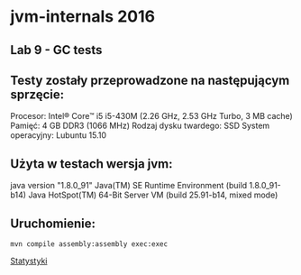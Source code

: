 # jvm-internals 2016

## Lab 9 - GC tests

## Testy zostały przeprowadzone na następującym sprzęcie:

Procesor: Intel® Core™ i5 i5-430M (2.26 GHz, 2.53 GHz Turbo, 3 MB cache)
Pamięć: 4 GB DDR3 (1066 MHz)
Rodzaj dysku twardego: SSD
System operacyjny: Lubuntu 15.10 

## Użyta w testach wersja jvm:

java version "1.8.0_91"
Java(TM) SE Runtime Environment (build 1.8.0_91-b14)
Java HotSpot(TM) 64-Bit Server VM (build 25.91-b14, mixed mode)

## Uruchomienie:
    mvn compile assembly:assembly exec:exec
    
[Statystyki](/statystyki.pdf)